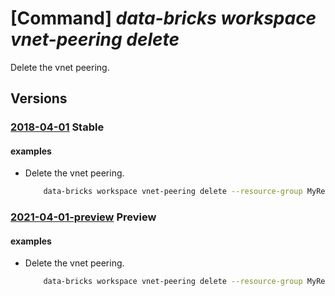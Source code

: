 # [Command] _data-bricks workspace vnet-peering delete_

Delete the vnet peering.

## Versions

### [2018-04-01](/Resources/mgmt-plane/L3N1YnNjcmlwdGlvbnMve30vcmVzb3VyY2Vncm91cHMve30vcHJvdmlkZXJzL21pY3Jvc29mdC5kYXRhYnJpY2tzL3dvcmtzcGFjZXMve30vdmlydHVhbG5ldHdvcmtwZWVyaW5ncy97fQ==/2018-04-01.xml) **Stable**

<!-- mgmt-plane /subscriptions/{}/resourcegroups/{}/providers/microsoft.databricks/workspaces/{}/virtualnetworkpeerings/{} 2018-04-01 -->

#### examples

- Delete the vnet peering.
    ```bash
        data-bricks workspace vnet-peering delete --resource-group MyResourceGroup --workspace-name MyWorkspace -n MyPeering
    ```

### [2021-04-01-preview](/Resources/mgmt-plane/L3N1YnNjcmlwdGlvbnMve30vcmVzb3VyY2Vncm91cHMve30vcHJvdmlkZXJzL21pY3Jvc29mdC5kYXRhYnJpY2tzL3dvcmtzcGFjZXMve30vdmlydHVhbG5ldHdvcmtwZWVyaW5ncy97fQ==/2021-04-01-preview.xml) **Preview**

<!-- mgmt-plane /subscriptions/{}/resourcegroups/{}/providers/microsoft.databricks/workspaces/{}/virtualnetworkpeerings/{} 2021-04-01-preview -->

#### examples

- Delete the vnet peering.
    ```bash
        data-bricks workspace vnet-peering delete --resource-group MyResourceGroup --workspace-name MyWorkspace -n MyPeering
    ```
